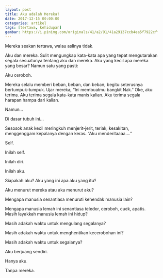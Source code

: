 ```yaml
---
layout: post
title: Aku adalah Mereka?
date: 2017-12-15 00:00:00
categories: artikel
tags: [tertawa, kehidupan]
gambar: https://i.pinimg.com/originals/41/a2/91/41a29137ccb4ea5f7922cffc5936b90b.jpg
---
```


Mereka seakan tertawa, walau aslinya tidak.

Aku dan mereka. Sulit mengungkap kata-kata apa yang tepat mengutarakan segala sesuatunya tentang aku dan mereka. Aku yang kecil apa mereka yang besar? Namun satu yang pasti:

Aku ceroboh.

Mereka selalu memberi beban, beban, dan beban, begitu seterusnya bertumpuk-tumpuk. Ujar mereka, “Ini membuatmu bangkit Nak.” Oke, aku terima. Aku terima segala kata-kata manis kalian. Aku terima segala harapan hampa dari kalian.

Namun…

Di dasar tubuh ini…

Sesosok anak kecil meringkuh menjerit-jerit, teriak, kesakitan, menggenggam kepalanya dengan keras. “Aku menderitaaaa….”

Self.

Inilah self.

Inilah diri.

Inilah aku.

Siapakah aku? Aku yang ini apa aku yang itu?

Aku menurut mereka atau aku menurut aku?

Mengapa manusia senantiasa menuruti kehendak manusia lain?

Mengapa manusia lemah ini senantiasa teledor, ceroboh, cuek, apatis. Masih layakkah manusia lemah ini hidup?

Masih adakah waktu untuk mengulang segalanya?

Masih adakah waktu untuk menghentikan kecerobohan ini?

Masih adakah waktu untuk segalanya?

Aku berjuang sendiri.

Hanya aku.

Tanpa mereka.